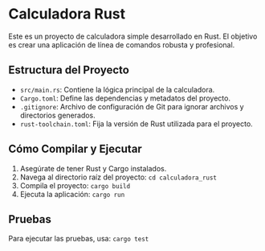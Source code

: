 # Calculadora Rust

Este es un proyecto de calculadora simple desarrollado en Rust. El objetivo es crear una aplicación de línea de comandos robusta y profesional.

## Estructura del Proyecto

- `src/main.rs`: Contiene la lógica principal de la calculadora.
- `Cargo.toml`: Define las dependencias y metadatos del proyecto.
- `.gitignore`: Archivo de configuración de Git para ignorar archivos y directorios generados.
- `rust-toolchain.toml`: Fija la versión de Rust utilizada para el proyecto.

## Cómo Compilar y Ejecutar

1. Asegúrate de tener Rust y Cargo instalados.
2. Navega al directorio raíz del proyecto:
   `cd calculadora_rust`
3. Compila el proyecto:
   `cargo build`
4. Ejecuta la aplicación:
   `cargo run`

## Pruebas

Para ejecutar las pruebas, usa:
`cargo test`
